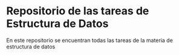 # Repositorio de las tareas de Estructura de Datos

En este repositorio se encuentran todas las tareas de la materia de estructura de datos
